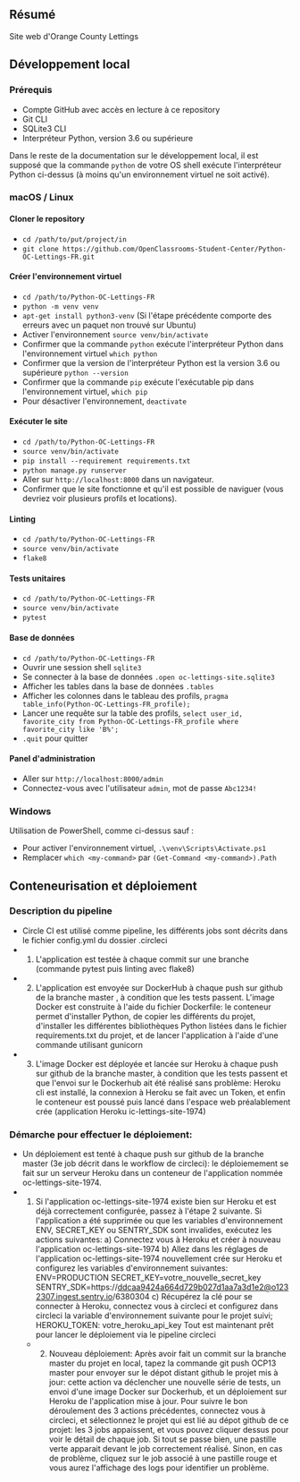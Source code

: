## Résumé

Site web d'Orange County Lettings

## Développement local

### Prérequis

- Compte GitHub avec accès en lecture à ce repository
- Git CLI
- SQLite3 CLI
- Interpréteur Python, version 3.6 ou supérieure

Dans le reste de la documentation sur le développement local, il est supposé que la commande `python` de votre OS shell exécute l'interpréteur Python ci-dessus (à moins qu'un environnement virtuel ne soit activé).

### macOS / Linux

#### Cloner le repository

- `cd /path/to/put/project/in`
- `git clone https://github.com/OpenClassrooms-Student-Center/Python-OC-Lettings-FR.git`

#### Créer l'environnement virtuel

- `cd /path/to/Python-OC-Lettings-FR`
- `python -m venv venv`
- `apt-get install python3-venv` (Si l'étape précédente comporte des erreurs avec un paquet non trouvé sur Ubuntu)
- Activer l'environnement `source venv/bin/activate`
- Confirmer que la commande `python` exécute l'interpréteur Python dans l'environnement virtuel
`which python`
- Confirmer que la version de l'interpréteur Python est la version 3.6 ou supérieure `python --version`
- Confirmer que la commande `pip` exécute l'exécutable pip dans l'environnement virtuel, `which pip`
- Pour désactiver l'environnement, `deactivate`

#### Exécuter le site

- `cd /path/to/Python-OC-Lettings-FR`
- `source venv/bin/activate`
- `pip install --requirement requirements.txt`
- `python manage.py runserver`
- Aller sur `http://localhost:8000` dans un navigateur.
- Confirmer que le site fonctionne et qu'il est possible de naviguer (vous devriez voir plusieurs profils et locations).

#### Linting

- `cd /path/to/Python-OC-Lettings-FR`
- `source venv/bin/activate`
- `flake8`

#### Tests unitaires

- `cd /path/to/Python-OC-Lettings-FR`
- `source venv/bin/activate`
- `pytest`

#### Base de données

- `cd /path/to/Python-OC-Lettings-FR`
- Ouvrir une session shell `sqlite3`
- Se connecter à la base de données `.open oc-lettings-site.sqlite3`
- Afficher les tables dans la base de données `.tables`
- Afficher les colonnes dans le tableau des profils, `pragma table_info(Python-OC-Lettings-FR_profile);`
- Lancer une requête sur la table des profils, `select user_id, favorite_city from
  Python-OC-Lettings-FR_profile where favorite_city like 'B%';`
- `.quit` pour quitter

#### Panel d'administration

- Aller sur `http://localhost:8000/admin`
- Connectez-vous avec l'utilisateur `admin`, mot de passe `Abc1234!`

### Windows

Utilisation de PowerShell, comme ci-dessus sauf :

- Pour activer l'environnement virtuel, `.\venv\Scripts\Activate.ps1` 
- Remplacer `which <my-command>` par `(Get-Command <my-command>).Path`

## Conteneurisation et déploiement

### Description du pipeline
- Circle CI est utilisé comme pipeline, les différents jobs sont décrits dans le fichier config.yml du dossier .circleci
- 1) L'application est testée à chaque commit sur une branche (commande pytest puis linting avec flake8)
- 2) L'application est envoyée sur DockerHub à chaque push sur github de la branche master , à condition que les tests passent.
  L'image Docker est construite à l'aide du fichier Dockerfile:
  le conteneur permet d'installer Python, de copier les différents du projet,
  d'installer les différentes bibliothèques Python listées dans le fichier requirements.txt du projet,
  et de lancer l'application à l'aide d'une commande utilisant gunicorn
- 3) L'image Docker est déployée et lancée sur Heroku à chaque push sur github de la branche master, à condition que les tests passent
  et que l'envoi sur le Dockerhub ait été réalisé sans problème:
  Heroku cli est installé, la connexion à Heroku se fait avec un Token,
  et enfin le conteneur est poussé puis lancé dans l'espace web préalablement crée (application Heroku ic-lettings-site-1974)

### Démarche pour effectuer le déploiement:
- Un déploiement est tenté à chaque push sur github de la branche master (3e job décrit dans le workflow de circleci):
le déploiemement se fait sur un serveur Heroku dans un conteneur de l'application nommée oc-lettings-site-1974.
- 1) Si l'application oc-lettings-site-1974 existe bien sur Heroku et est déjà correctement configurée, passez à l'étape 2 suivante.
  Si l'application a été supprimée ou que les variables d'environnement ENV, SECRET_KEY ou SENTRY_SDK sont invalides, exécutez les actions suivantes:
    a) Connectez vous à Heroku et créer à nouveau l'application oc-lettings-site-1974
    b) Allez dans les réglages de l'application oc-lettings-site-1974 nouvellement crée sur Heroku et configurez les variables d'environnement suivantes:
        ENV=PRODUCTION
        SECRET_KEY=votre_nouvelle_secret_key
        SENTRY_SDK=https://ddcaa9424a664d729b027d1aa7a3d1e2@o1232307.ingest.sentry.io/6380304
    c) Récupérez la clé pour se connecter à Heroku, connectez vous à circleci et configurez dans circleci la variable d'environnement suivante pour le projet suivi;
        HEROKU_TOKEN: votre_heroku_api_key
    Tout est maintenant prêt pour lancer le déploiement via le pipeline circleci
  - 2) Nouveau déploiement:
  Après avoir fait un commit sur la branche master du projet en local, tapez la commande git push OCP13 master pour envoyer sur le dépot distant github
  le projet mis à jour: cette action va déclencher une nouvelle série de tests, un envoi d'une image Docker sur Dockerhub, et un déploiement sur Heroku
  de l'application mise à jour.
  Pour suivre le bon déroulement des 3 actions précédentes, connectez vous à circleci, et sélectionnez le projet qui est lié au dépot github de ce projet:
  les 3 jobs appaissent, et vous pouvez cliquer dessus pour voir le détail de chaque job. Si tout se passe bien, une pastille verte apparait
  devant le job correctement réalisé. Sinon, en cas de problème, cliquez sur le job associé à une pastille rouge
  et vous aurez l'affichage des logs pour identifier un problème.
